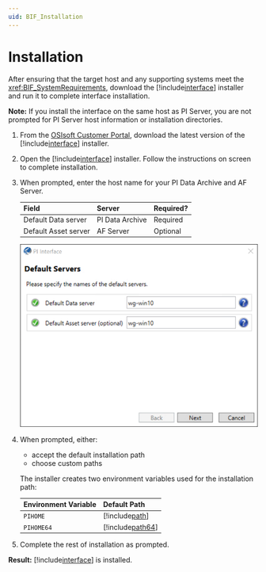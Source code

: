 ```yaml
---
uid: BIF_Installation
---
```


# Installation

After ensuring that the target host and any supporting systems meet the <xref:BIF_SystemRequirements>, download the [!include[interface](../includes/product-short.md)] installer and run it to complete interface installation.

**Note:** If you install the interface on the same host as PI Server, you are not prompted for PI Server host information or installation directories.

1. From the [OSIsoft Customer Portal](https://customers.osisoft.com), download the latest version of the [!include[interface](../includes/product-short.md)] installer.

1. Open the [!include[interface](../includes/product-short.md)] installer. Follow the instructions on screen to complete installation.

1. When prompted, enter the host name for your PI Data Archive and AF Server.

    Field | Server | Required?
    ------|--------|----------
    Default Data server | PI Data Archive | Required
    Default Asset server | AF Server | Optional

    ![Default Servers](../images/installer-default-servers.png)

1. When prompted, either:

    * accept the default installation path
    * choose custom paths

    The installer creates two environment variables used for the installation path:
    
    Environment Variable | Default Path
    ---------------------|-------------
    `PIHOME`             | [!include[path](../includes/product-path.md)]
    `PIHOME64`           | [!include[path64](../includes/product-path-64.md)]

1. Complete the rest of installation as prompted.

**Result:** [!include[interface](../includes/product-short.md)] is installed.